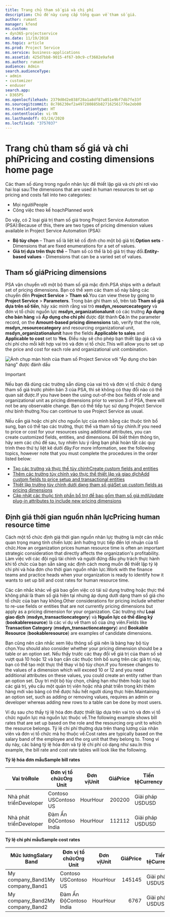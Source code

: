 ```yaml
---
title: Trang chủ tham số giá và chi phí
description: Chủ đề này cung cấp tổng quan về tham số giá.
author: rumant
manager: kfend
ms.custom:
- dyn365-projectservice
ms.date: 11/19/2018
ms.topic: article
ms.prod: Project Service
ms.service: business-applications
ms.assetid: 425d7bb8-9015-4f67-b9c9-cf3602e9afe8
ms.author: rumant
audience: Admin
search.audienceType:
- admin
- customizer
- enduser
search.app:
- D365PS
ms.openlocfilehash: 2379d0d2e038f28a1a8df87a851e9bf7db7fe33f
ms.sourcegitcommit: 8c786230ef2a497280885b827162561776e2eb00
ms.translationtype: HT
ms.contentlocale: vi-VN
ms.lasthandoff: 03/24/2020
ms.locfileid: "3757037"
---
```

# <a name="pricing-and-costing-dimensions-home-page"></a><span data-ttu-id="1c8c9-103">Trang chủ tham số giá và chi phí</span><span class="sxs-lookup"><span data-stu-id="1c8c9-103">Pricing and costing dimensions home page</span></span>

<span data-ttu-id="1c8c9-104">Các tham số dùng trong nguồn nhân lực để thiết lập giá và chi phí rơi vào hai loại sau:</span><span class="sxs-lookup"><span data-stu-id="1c8c9-104">The dimensions that are used in human resources to set up pricing and costs fall into two categories:</span></span>

- <span data-ttu-id="1c8c9-105">Mọi người</span><span class="sxs-lookup"><span data-stu-id="1c8c9-105">People</span></span>
- <span data-ttu-id="1c8c9-106">Công việc theo kế hoạch</span><span class="sxs-lookup"><span data-stu-id="1c8c9-106">Planned work</span></span>

<span data-ttu-id="1c8c9-107">Do vậy, có 2 loại giá trị tham số giá trong Project Service Automation (PSA):</span><span class="sxs-lookup"><span data-stu-id="1c8c9-107">Because of this, there are two types of pricing dimension values available in Project Service Automation (PSA):</span></span> 

- <span data-ttu-id="1c8c9-108">**Bộ tùy chọn** – Tham số là liệt kê cố định cho một bộ giá trị.</span><span class="sxs-lookup"><span data-stu-id="1c8c9-108">**Option sets** - Dimensions that are fixed enumerations for a set of values.</span></span>
- <span data-ttu-id="1c8c9-109">**Giá trị dựa trên thực thể** – Tham số có thể là bộ giá trị thay đổi.</span><span class="sxs-lookup"><span data-stu-id="1c8c9-109">**Entity-based values** - Dimensions that can be a varied set of values.</span></span>

## <a name="pricing-dimensions"></a><span data-ttu-id="1c8c9-110">Tham số giá</span><span class="sxs-lookup"><span data-stu-id="1c8c9-110">Pricing dimensions</span></span>

<span data-ttu-id="1c8c9-111">PSA vận chuyển với một bộ tham số giá mặc định.</span><span class="sxs-lookup"><span data-stu-id="1c8c9-111">PSA ships with a default set of pricing dimensions.</span></span> <span data-ttu-id="1c8c9-112">Bạn có thể xem các tham số này bằng các chuyển đến **Project Service** > **Tham số**.</span><span class="sxs-lookup"><span data-stu-id="1c8c9-112">You can view these by going to **Project Service** > **Parameters**.</span></span> <span data-ttu-id="1c8c9-113">Trong bản ghi tham số, trên tab **Tham số giá dựa trên số tiền**, hãy xác minh rằng vai trò **msdyn_resourcecategory** và đơn vị tổ chức nguồn lực **msdyn_organizationalunit** có các trường **Áp dụng cho bán hàng** và **Áp dụng cho chi phí** được đặt thành **Có**.</span><span class="sxs-lookup"><span data-stu-id="1c8c9-113">In the parameter record, on the **Amount-based pricing dimensions** tab, verify that the role, **msdyn_resourcecategory** and resourcing organizational unit, **msdyn_organizationalunit** have the fields **Applicable to sales** and **Applicable to cost** set to **Yes**.</span></span> <span data-ttu-id="1c8c9-114">Điều này sẽ cho phép bạn thiết lập giá cả và chi phí cho mỗi kết hợp vai trò và đơn vị tổ chức.</span><span class="sxs-lookup"><span data-stu-id="1c8c9-114">This will allow you to set up the price and cost for each role and organizational unit combination.</span></span>

![Ảnh chụp màn hình của tham số Project Service với "Áp dụng cho bán hàng" được đánh dấu](media/PS-OOB-parameters.png)

> [!IMPORTANT]
> <span data-ttu-id="1c8c9-116">Nếu bạn đã dùng các trường sẵn dùng của vai trò và đơn vị tổ chức ở dạng tham số giá trước phiên bản 3 của PSA, thì sẽ không có thay đổi nào có thể quan sát được.</span><span class="sxs-lookup"><span data-stu-id="1c8c9-116">If you have been the using out-of-the box fields of role and organizational unit as pricing dimensions prior to version 3 of PSA, there will not be any observable change.</span></span> <span data-ttu-id="1c8c9-117">Bạn có thể tiếp tục sử dụng Project Service như bình thường.</span><span class="sxs-lookup"><span data-stu-id="1c8c9-117">You can continue to use Project Service as usual.</span></span> 

<span data-ttu-id="1c8c9-118">Nếu cần giá hoặc chi phí cho nguồn lực của mình bằng các thuộc tính bổ sung, bạn có thể tạo các trường, thực thể và tham số tùy chỉnh.</span><span class="sxs-lookup"><span data-stu-id="1c8c9-118">If you need to price or cost for your resources using additional attributes, you can create customized fields, entities, and dimensions.</span></span> <span data-ttu-id="1c8c9-119">Để biết thêm thông tin, hãy xem các chủ đề sau, tuy nhiên lưu ý rằng bạn phải hoàn tất các quy trình theo thứ tự liệt kê dưới đây:</span><span class="sxs-lookup"><span data-stu-id="1c8c9-119">For more information, see the following topics, however note that you must complete the procedures in the order listed below:</span></span>

- [<span data-ttu-id="1c8c9-120">Tạo các trường và thực thể tùy chỉnh</span><span class="sxs-lookup"><span data-stu-id="1c8c9-120">Create custom fields and entities</span></span>](create-custom-fields-entities.md)
- [<span data-ttu-id="1c8c9-121">Thêm các trường tùy chỉnh vào thực thể thiết lập và giao dịch</span><span class="sxs-lookup"><span data-stu-id="1c8c9-121">Add custom fields to price setup and transactional entities</span></span>](field-references.md)
- [<span data-ttu-id="1c8c9-122">Thiết lập trường tùy chỉnh dưới dạng tham số giá</span><span class="sxs-lookup"><span data-stu-id="1c8c9-122">Set up custom fields as pricing dimensions</span></span>](set-up-pricing-dimensions.md)
- [<span data-ttu-id="1c8c9-123">Cập nhật các thuộc tính phần bổ trợ để bao gồm tham số giá mới</span><span class="sxs-lookup"><span data-stu-id="1c8c9-123">Update plug-in attributes to include new pricing dimensions</span></span>](update-plug-in-attributes.md)

## <a name="pricing-human-resource-time"></a><span data-ttu-id="1c8c9-124">Định giá thời gian nguồn nhân lực</span><span class="sxs-lookup"><span data-stu-id="1c8c9-124">Pricing human resource time</span></span>
<span data-ttu-id="1c8c9-125">Cách một tổ chức định giá thời gian nguồn nhân lực thường là một cân nhắc quan trọng mang tính chiến lược ảnh hưởng trực tiếp đến lợi nhuận của tổ chức.</span><span class="sxs-lookup"><span data-stu-id="1c8c9-125">How an organization prices human resource time is often an important strategic consideration that directly affects the organization's profitability.</span></span> <span data-ttu-id="1c8c9-126">Làm việc với các đội ngũ tài chính và người đứng đầu phụ trách thực hành khi tổ chức của bạn sẵn sàng xác định cách mong muốn để thiết lập tỷ lệ chi phí và hóa đơn cho thời gian nguồn nhân lực.</span><span class="sxs-lookup"><span data-stu-id="1c8c9-126">Work with the finance teams and practice heads when your organization is ready to identify how it wants to set up bill and cost rates for human resource time.</span></span>

<span data-ttu-id="1c8c9-127">Các cân nhắc khác về giá bao gồm việc có tái sử dụng trường hoặc thực thể không phải là tham số giá hiện tại nhưng áp dụng dưới dạng tham số giá cho tổ chức của bạn hay không.</span><span class="sxs-lookup"><span data-stu-id="1c8c9-127">Other considerations for pricing include whether to re-use fields or entities that are not currently pricing dimensions but apply as a pricing dimension for your organization.</span></span> <span data-ttu-id="1c8c9-128">Các trường như **Loại giao dịch** (**msdyn_transactioncategory**) và **Nguồn lực có thể đăng ký** (**bookableresource**) là các ví dụ về tham số của ứng viên.</span><span class="sxs-lookup"><span data-stu-id="1c8c9-128">Fields like **Transaction Category** (**msdyn_transactioncategory**) and **Bookable Resource** (**bookableresource**) are examples of candidate dimensions.</span></span> 

<span data-ttu-id="1c8c9-129">Bạn cũng nên cân nhắc xem liệu thông số giá nên là bảng hay bộ tùy chọn.</span><span class="sxs-lookup"><span data-stu-id="1c8c9-129">You should also consider whether your pricing dimension should be a table or an option set.</span></span> <span data-ttu-id="1c8c9-130">Nếu thấy trước các thay đổi về giá trị của tham số sẽ vượt quá 10 hoặc 12 và bạn cần các thuộc tính bổ sung trên các giá trị này, bạn có thể tạo một thực thể thay vì bộ tùy chọn.</span><span class="sxs-lookup"><span data-stu-id="1c8c9-130">If you foresee changes to the values of a dimension which will exceed 10 or 12 and you need additional attributes on these values, you could create an entity rather than an option set.</span></span> <span data-ttu-id="1c8c9-131">Duy trì một bộ tùy chọn, chẳng hạn như thêm hoặc loại bỏ các giá trị, yêu cầu một quản trị viên hoặc nhà phát triển trong khi thêm hàng mới vào bảng có thể được hầu hết người dùng thực hiện.</span><span class="sxs-lookup"><span data-stu-id="1c8c9-131">Maintaining an option set, such as adding or removing values, requires an admin or developer whereas adding new rows to a table can be done by most users.</span></span>

<span data-ttu-id="1c8c9-132">Ví dụ sau cho thấy tỷ lệ hóa đơn được thiết lập dựa trên vai trò và đơn vị tổ chức nguồn lực mà nguồn lực thuộc về.</span><span class="sxs-lookup"><span data-stu-id="1c8c9-132">The following example shows bill rates that are set up based on the role and the resourcing org unit to which the resource belongs.</span></span> <span data-ttu-id="1c8c9-133">Tỷ lệ chi phí thường dựa trên thang lương của nhân viên và đơn vị tổ chức mà họ thuộc về.</span><span class="sxs-lookup"><span data-stu-id="1c8c9-133">Cost rates are typically based on the salary band of the employee and the org unit that they belong to.</span></span> <span data-ttu-id="1c8c9-134">Trong ví dụ này, các bảng tỷ lệ hóa đơn và tỷ lệ chi phí có dạng như sau.</span><span class="sxs-lookup"><span data-stu-id="1c8c9-134">In this example, the bill rate and cost rate tables will look like the following.</span></span>

<span data-ttu-id="1c8c9-135">**Tỷ lệ hóa đơn mẫu**</span><span class="sxs-lookup"><span data-stu-id="1c8c9-135">**Sample bill rates**</span></span>

| <span data-ttu-id="1c8c9-136">Vai trò</span><span class="sxs-lookup"><span data-stu-id="1c8c9-136">Role</span></span>        | <span data-ttu-id="1c8c9-137">Đơn vị tổ chức</span><span class="sxs-lookup"><span data-stu-id="1c8c9-137">Org Unit</span></span>    |<span data-ttu-id="1c8c9-138">Đơn vị</span><span class="sxs-lookup"><span data-stu-id="1c8c9-138">Unit</span></span>      |<span data-ttu-id="1c8c9-139">Giá</span><span class="sxs-lookup"><span data-stu-id="1c8c9-139">Price</span></span>      |<span data-ttu-id="1c8c9-140">Tiền tệ</span><span class="sxs-lookup"><span data-stu-id="1c8c9-140">Currency</span></span>  |
| ------------|-------------|----------|----------:|----------|
| <span data-ttu-id="1c8c9-141">Nhà phát triển</span><span class="sxs-lookup"><span data-stu-id="1c8c9-141">Developer</span></span>   | <span data-ttu-id="1c8c9-142">Contoso US</span><span class="sxs-lookup"><span data-stu-id="1c8c9-142">Contoso US</span></span>  |<span data-ttu-id="1c8c9-143">Hour</span><span class="sxs-lookup"><span data-stu-id="1c8c9-143">Hour</span></span> | <span data-ttu-id="1c8c9-144">200</span><span class="sxs-lookup"><span data-stu-id="1c8c9-144">200</span></span>|<span data-ttu-id="1c8c9-145">Giải pháp USD</span><span class="sxs-lookup"><span data-stu-id="1c8c9-145">USD</span></span>     |
| <span data-ttu-id="1c8c9-146">Nhà phát triển</span><span class="sxs-lookup"><span data-stu-id="1c8c9-146">Developer</span></span>   | <span data-ttu-id="1c8c9-147">Đàm Ấn Độ</span><span class="sxs-lookup"><span data-stu-id="1c8c9-147">Contoso India</span></span> |<span data-ttu-id="1c8c9-148">Hour</span><span class="sxs-lookup"><span data-stu-id="1c8c9-148">Hour</span></span>|   <span data-ttu-id="1c8c9-149">112</span><span class="sxs-lookup"><span data-stu-id="1c8c9-149">112</span></span>|<span data-ttu-id="1c8c9-150">Giải pháp USD</span><span class="sxs-lookup"><span data-stu-id="1c8c9-150">USD</span></span>     |


<span data-ttu-id="1c8c9-151">**Tỷ lệ chi phí mẫu**</span><span class="sxs-lookup"><span data-stu-id="1c8c9-151">**Sample cost rates**</span></span>

| <span data-ttu-id="1c8c9-152">Mức lương</span><span class="sxs-lookup"><span data-stu-id="1c8c9-152">Salary Band</span></span>     | <span data-ttu-id="1c8c9-153">Đơn vị tổ chức</span><span class="sxs-lookup"><span data-stu-id="1c8c9-153">Org Unit</span></span>    |<span data-ttu-id="1c8c9-154">Đơn vị</span><span class="sxs-lookup"><span data-stu-id="1c8c9-154">Unit</span></span>      |<span data-ttu-id="1c8c9-155">Giá</span><span class="sxs-lookup"><span data-stu-id="1c8c9-155">Price</span></span>      |<span data-ttu-id="1c8c9-156">Tiền tệ</span><span class="sxs-lookup"><span data-stu-id="1c8c9-156">Currency</span></span>  |
| ----------------|-------------|----------|----------:|----------|
| <span data-ttu-id="1c8c9-157">My company_Band1</span><span class="sxs-lookup"><span data-stu-id="1c8c9-157">My company_Band1</span></span> | <span data-ttu-id="1c8c9-158">Contoso US</span><span class="sxs-lookup"><span data-stu-id="1c8c9-158">Contoso US</span></span>  |<span data-ttu-id="1c8c9-159">Hour</span><span class="sxs-lookup"><span data-stu-id="1c8c9-159">Hour</span></span> | <span data-ttu-id="1c8c9-160">145</span><span class="sxs-lookup"><span data-stu-id="1c8c9-160">145</span></span>|<span data-ttu-id="1c8c9-161">Giải pháp USD</span><span class="sxs-lookup"><span data-stu-id="1c8c9-161">USD</span></span>     |
| <span data-ttu-id="1c8c9-162">My company_Band2</span><span class="sxs-lookup"><span data-stu-id="1c8c9-162">My company_Band2</span></span> | <span data-ttu-id="1c8c9-163">Đàm Ấn Độ</span><span class="sxs-lookup"><span data-stu-id="1c8c9-163">Contoso India</span></span> |<span data-ttu-id="1c8c9-164">Hour</span><span class="sxs-lookup"><span data-stu-id="1c8c9-164">Hour</span></span>|   <span data-ttu-id="1c8c9-165">67</span><span class="sxs-lookup"><span data-stu-id="1c8c9-165">67</span></span>|<span data-ttu-id="1c8c9-166">Giải pháp USD</span><span class="sxs-lookup"><span data-stu-id="1c8c9-166">USD</span></span>     |
